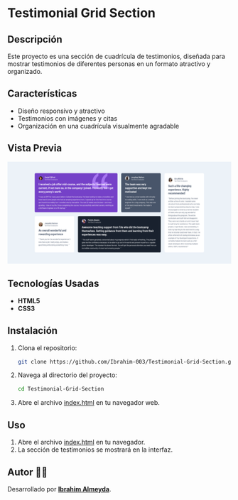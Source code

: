 # Testimonial Grid Section

## Descripción

Este proyecto es una sección de cuadrícula de testimonios, diseñada para mostrar testimonios de diferentes personas en un formato atractivo y organizado.

## Características

- Diseño responsivo y atractivo
- Testimonios con imágenes y citas
- Organización en una cuadrícula visualmente agradable

## Vista Previa

![Captura del Proyecto](./src/assets/desktop-preview.png)

## Tecnologías Usadas

- **HTML5**
- **CSS3**

## Instalación

1. Clona el repositorio:
    ```bash
    git clone https://github.com/Ibrahim-003/Testimonial-Grid-Section.git
    ```

2. Navega al directorio del proyecto:
    ```bash
    cd Testimonial-Grid-Section
    ```

3. Abre el archivo [index.html](http://_vscodecontentref_/1) en tu navegador web.


## Uso

1. Abre el archivo [index.html](http://_vscodecontentref_/2) en tu navegador.
2. La sección de testimonios se mostrará en la interfaz.

## Autor 👨‍💻

Desarrollado por **[Ibrahim Almeyda](https://github.com/Ibrahim-003)**.

